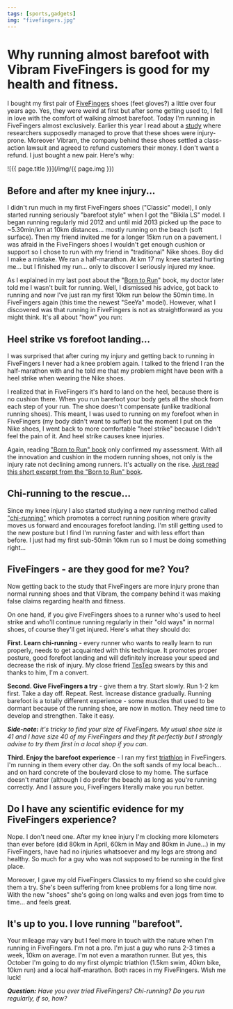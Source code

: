 ```yaml
---
tags: [sports,gadgets]
img: "fivefingers.jpg"
---
```


# Why running almost barefoot with Vibram FiveFingers is good for my health and fitness.

I bought my first pair of [FiveFingers][ff] shoes (feet gloves?) a little over four years ago. Yes, they were weird at first but after some getting used to, I fell in love with the comfort of walking almost barefoot. Today I'm running in FiveFingers almost exclusively. Earlier this year I read about a [study][study] where researchers supposedly managed to prove that these shoes were injury-prone. Moreover Vibram, the company behind these shoes settled a class-action lawsuit and agreed to refund customers their money. I don't want a refund. I just bought a new pair. Here's why:

<!--More-->

![{{ page.title }}](/img/{{ page.img }})

## Before and after my knee injury...

I didn't run much in my first FiveFingers shoes ("Classic" model), I only started running seriously "barefoot style" when I got the "Bikila LS" model. I began running regularly mid 2012 and until mid 2013 picked up the pace to ~5.30min/km at 10km distances... mostly running on the beach (soft surface). Then my friend invited me for a longer 15km run on a pavement. I was afraid in the FiveFingers shoes I wouldn't get enough cushion or support so I chose to run with my friend in "traditional" Nike shoes. Boy did I make a mistake. We ran a half-marathon. At km 17 my knee started hurting me... but I finished my run... only to discover I seriously injured my knee.

As I explained in my last post about the "[Born to Run][born]" book, my doctor later told me I wasn't built for running. Well, I dismissed his advice, got back to running and now I've just ran my first 10km run below the 50min time. In FiveFingers again (this time the newest "SeeYa" model). However, what I discovered was that running in FiveFingers is not as straightforward as you might think. It's all about "how" you run:



## Heel strike vs forefoot landing...

I was surprised that after curing my injury and getting back to running in FiveFingers I never had a knee problem again. I talked to the friend I ran the half-marathon with and he told me that my problem might have been with a heel strike when wearing the Nike shoes.

I realized that in FiveFingers it's hard to land on the heel, because there is no cushion there. When you run barefoot your body gets all the shock from each step of your run. The shoe doesn't compensate (unlike traditional running shoes). This meant, I was used to running on my forefoot when in FiveFingers (my body didn't want to suffer) but the moment I put on the Nike shoes, I went back to more comfortable "heel strike" because I didn't feel the pain of it. And heel strike causes knee injuries.

Again, reading ["Born to Run" book][born] only confirmed my assessment. With all the innovation and cushion in the modern running shoes, not only is the injury rate not declining among runners. It's actually on the rise. [Just read this short excerpt from the "Born to Run" book][bornarticle].

## Chi-running to the rescue...

Since my knee injury I also started studying a new running method called ["chi-running"][chi] which promotes a correct running position where gravity moves us forward and encourages forefoot landing. I'm still getting used to the new posture but I find I'm running faster and with less effort than before. I just had my first sub-50min 10km run so I must be doing something right...

## FiveFingers - are they good for me? You?

Now getting back to the study that FiveFingers are more injury prone than normal running shoes and that Vibram, the company behind it was making false claims regarding health and fitness.

On one hand, if you give FiveFingers shoes to a runner who's used to heel strike and who'll continue running regularly in their "old ways" in normal shoes, of course they'll get injured. Here's what they should do:

**First. Learn chi-running** - every runner who wants to really learn to run properly, needs to get acquainted with this technique. It promotes proper posture, good forefoot landing and will definitely increase your speed and decrease the risk of injury. My close friend [TesTeq][] swears by this and thanks to him, I'm a convert.

**Second. Give FiveFingers a try** - give them a try. Start slowly. Run 1-2 km first. Take a day off. Repeat. Rest. Increase distance gradually. Running barefoot is a totally different experience - some muscles that used to be dormant because of the running shoe, are now in motion. They need time to develop and strengthen. Take it easy.

***Side-note:*** *it's tricky to find your size of FiveFingers. My usual shoe size is 41 and I have size 40 of my FiveFingers and they fit perfectly but I strongly advise to try them first in a local shop if you can.*

**Third. Enjoy the barefoot experience** - I ran my first [triathlon](/triathlon) in FiveFingers. I'm running in them every other day. On the soft sands of my local beach... and on hard concrete of the boulevard close to my home. The surface doesn't matter (although I do prefer the beach) as long as you're running correctly. And I assure you, FiveFingers literally make you run better.

## Do I have any scientific evidence for my FiveFingers experience?

Nope. I don't need one. After my knee injury I'm clocking more kilometers than ever before (did 80km in April, 60km in May and 80km in June...) in my FiveFingers, have had no injuries whatsoever and my legs are strong and healthy. So much for a guy who was not supposed to be running in the first place.

Moreover, I gave my old FiveFingers Classics to my friend so she could give them a try. She's been suffering from knee problems for a long time now. With the new "shoes" she's going on long walks and even jogs from time to time... and feels great.

## It's up to you. I love running "barefoot".

Your mileage may vary but I feel more in touch with the nature when I'm running in FiveFingers. I'm not a pro. I'm just a guy who runs 2-3 times a week, 10km on average. I'm not even a marathon runner. But yes, this October I'm going to do my first olympic triathlon (1.5km swim, 40km bike, 10km run) and a local half-marathon. Both races in my FiveFingers. Wish me luck!

***Question:*** *Have you ever tried FiveFingers? Chi-running? Do you run regularly, if so, how?*

[ff]: http://www.vibramfivefingers.com/products/running_mens.htm
[study]: http://www.washingtonpost.com/news/to-your-health/wp/2014/05/09/is-barefoot-running-better-for-you/
[born]: /book-born-to-run
[bornarticle]: http://www.dailymail.co.uk/home/moslive/article-1170253/The-painful-truth-trainers-Are-expensive-running-shoes-waste-money.html
[chi]: http://www.chirunning.com
[TesTeq]: http://twitter.com/testeq
[Dropbox]: http://db.tt/kD7Liux
[Evernote]: /how-i-use-evernote
[Nozbe]: http://www.nozbe.com/
[s]: http://www.nozbe.com/signup
[#iPadOnly]: http://ipadonly.com/
[Productive! Magazine]: http://www.productivemag.com/
[Productive! Show]: /show
[Twitter]: http://twitter.com/MSliwinski



[n]: https://michael.gratis/nozbe